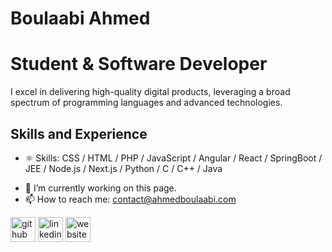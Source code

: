 # Boulaabi Ahmed
# Student & Software Developer
I excel in delivering high-quality digital products, leveraging a broad spectrum of programming languages and advanced technologies.

## Skills and Experience
* ⚛
Skills: CSS / HTML / PHP / JavaScript / Angular / React / SpringBoot / JEE / Node.js / Next.js / Python / C / C++ / Java 

- 🔭 I’m currently working on this page. 
- 📫 How to reach me: contact@ahmedboulaabi.com 


[<img src='https://cdn.jsdelivr.net/npm/simple-icons@3.0.1/icons/github.svg' alt='github' height='40'>](https://github.com/ahmedBoulaabi)  [<img src='https://cdn.jsdelivr.net/npm/simple-icons@3.0.1/icons/linkedin.svg' alt='linkedin' height='40'>](https://www.linkedin.com/in/ahmed-boulaabi/)  [<img src='https://cdn.jsdelivr.net/npm/simple-icons@3.0.1/icons/icloud.svg' alt='website' height='40'>](https://ahmedboulaabi.com/fr)  




<!--
**ahmedBoulaabi/ahmedBoulaabi** is a ✨ _special_ ✨ repository because its `README.md` (this file) appears on your GitHub profile.

Here are some ideas to get you started:

- 🔭 I’m currently working on ...
- 🌱 I’m currently learning ...
- 👯 I’m looking to collaborate on ...
- 🤔 I’m looking for help with ...
- 💬 Ask me about ...
- 📫 How to reach me: ...
- 😄 Pronouns: ...
- ⚡ Fun fact: ...
-->
